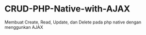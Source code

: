# CRUD-PHP-Native-with-AJAX

Membuat Create, Read, Update, dan Delete pada php native dengan menggunkan AJAX

